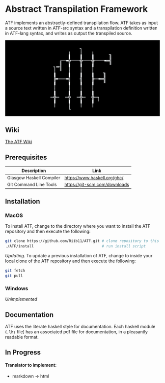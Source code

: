 # Abstract Transpilation Framework

ATF implements an abstractly-defined transpilation flow. ATF takes as input a source text written in ATF-src syntax and a transpilation definition written in ATF-lang syntax, and writes as output the transpiled source.

![ATF logo](ATF-logo.png)



## Wiki

[The ATF Wiki](https://github.com/Riib11/ATF/wiki)



## Prerequisites

| Description              | Link                          |
|--------------------------|-------------------------------|
| Glasgow Haskell Compiler | https://www.haskell.org/ghc/  |
| Git Command Line Tools   | https://git-scm.com/downloads |



## Installation

### MacOS

To install ATF, change to the directory where you want to install the ATF repository and then execute the following:

```bash
git clone https://github.com/Riib11/ATF.git # clone repository to this directory
./ATF/install                               # run install script
```

*Updating*. To update a previous installation of ATF, change to inside your local clone of the ATF repository and then execute the following:

```bash
git fetch
git pull
```

### Windows

_Unimplemented_

## Documentation

ATF uses the literate haskell style for documentation. Each haskell module (`.lhs` file) has an associated pdf file for documentation, in a pleasantly readable format.



## In Progress

#### Translator to implement:
* markdown -> html
